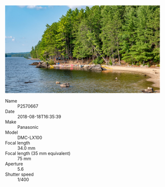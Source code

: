 [![P2570667](/photos/hd/P2570667.jpg)](/photos/full/P2570667.jpg?raw=true)

<dl>
  <dt>Name</dt>
  <dd>P2570667</dd>
  <dt>Date</dt>
  <dd>2018-08-18T16:35:39</dd>
  <dt>Make</dt>
  <dd>Panasonic</dd>
  <dt>Model</dt>
  <dd>DMC-LX100</dd>
  <dt>Focal length</dt>
  <dd>34.0 mm</dd>
  <dt>Focal length (35 mm equivalent)</dt>
  <dd>75 mm</dd>
  <dt>Aperture</dt>
  <dd>5.6</dd>
  <dt>Shutter speed</dt>
  <dd>1/400</dd>
</dl>
